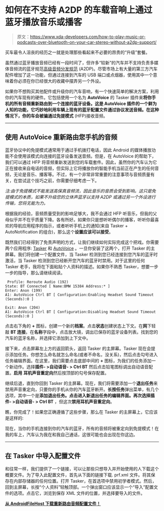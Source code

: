 # 如何在不支持 A2DP 的车载音响上通过蓝牙播放音乐或播客

> 原文：<https://www.xda-developers.com/how-to-play-music-or-podcasts-over-bluetooth-on-your-car-stereo-without-a2dp-support/>

买车最令人沮丧的经历之一就是处理那些看起来不必要的昂贵的“升级”套餐。

虽然通过蓝牙播放音频已经有一段时间了，但许多“较新”的汽车并不支持负责多媒体音频流的蓝牙规范[高级音频分发规范](https://en.wikipedia.org/wiki/List_of_Bluetooth_profiles#Advanced_Audio_Distribution_Profile_.28A2DP.29) (A2DP)。尽管市场上有大量的第三方汽车配件增加了这一功能，但通过连接到汽车的 USB 端口或点烟器，使用其中一个意味着你必须在你已经很大的收藏中摆弄另一个外设。

如果你不想购买其他配件或升级你的汽车音响，有一个快速简单的解决方案，利用你的汽车现有的硬件。它包括使用一个名为 **AutoVoice** 的 Tasker 插件来**将你手机的所有音频重新路由到一个连接的蓝牙设备。**这是 AutoVoice 插件的一个鲜为人知的功能，它巧妙地利用车辆上现有的蓝牙配置文件通过协议发送音频。在这种情况下，你的车**会被骗通过免提模式** (HFP)接收音频。

* * *

## 使用 AutoVoice 重新路由您手机的音频

蓝牙协议中的免提模式通常用于通过手机拨打电话，因此 Android 的媒体播放功能不会使用该模式向连接的蓝牙设备发送音频。但是，在 AutoVoice 的帮助下，我们可以通过 HFP 将音频重新发送到您的车载套件。因此，虽然你的汽车认为它正在接收来自电话的音频，但实际上它将播放你的智能手机当前正在产生的任何音频，无论是音乐、播客等。不过，有一个非常非常重要的注意事项与音频质量有关，在尝试这个技巧之前，你需要仔细考虑一下。

*注:由于免提模式不能发送高保真音频流，因此音乐的音质会受到影响。这只是免提模式的本质，如果不升级您的立体声蓝牙以支持 A2DP 或通过另一个外设进行传输，您将无能为力。*

根据我的经验，音频质量受到的影响足够大，我不会通过 HFP 听音乐，但我的父母似乎并不在乎质量下降。各有所好。如果你只是想听听偶尔的播客，听听你最喜欢的导航应用程序的指示，或者听听手机上的通知(来自 Tasker + AutoNotification 的组合)，那么这个**设置应该可以接受**。

既然我们已经得到了免责声明的方式，让我们继续如何实际完成这个把戏。你需要两个应用程序: [Tasker](https://play.google.com/store/apps/details?id=net.dinglisch.android.taskerm&hl=en) 和 [AutoVoice](https://play.google.com/store/apps/details?id=com.joaomgcd.autovoice&hl=en) 。一旦你安装了这两个，打开 Tasker 的主屏幕。我们将创建一个配置文件，当 Tasker 检测到您已经连接到您汽车的蓝牙时激活，当 Tasker 检测到您已经断开您汽车的蓝牙时禁用。对于这里的任何 Tasker 老手，我将在下面粘贴个人资料的描述。如果你不熟悉 Tasker，想要一步一步的指导，那么请继续阅读。

```
 Profile: Reroute Audio (192)
State: BT Connected [ Name:BMW 15384 Address:* ]
Enter: Anon (199)
A1: AutoVoice Ctrl BT [ Configuration:Enabling Headset Sound Timeout (Seconds):0 ] 

Exit: Anon (204)
A1: AutoVoice Ctrl BT [ Configuration:Disabling Headset Sound Timeout (Seconds):0 ] 
```

点击右下角的 **+** 图标，创建一个新的**档案**。点击**状态**创建状态上下文。在**网**下轻敲 **BT 连接**。在**名称**字段中，点击放大镜，调出已保存的蓝牙设备列表。找到您的汽车的蓝牙名称，并选择它添加到上下文中。

接下来，点击屏幕左上方的返回箭头，返回 Tasker 的主屏幕。Tasker 现在会提示添加任务。你想怎么命名就怎么命名(或者不命名，没关系)，然后点击勾号进入任务编辑界面。在这里，我们需要点击底部中间的 **+** 图标，为我们的任务添加一个新动作。选择**插件- >自动语音- > Ctrl BT** 然后点击铅笔图标调出自动语音配置。**启用** **耳机声音重定向**然后按顶部的勾号保存配置。

继续后退，直到你回到 Tasker 的主屏幕。现在，我们将需要添加一个**退出任务**来禁用声音重定向，只要你的手机从你的汽车蓝牙断开。**长按任务**弹出菜单，有几个选项，其中一个是**添加退出任务。**点击进入新退出任务的编辑界面。再次选择**插件- >自动语音- > Ctrl BT** ，但这次**禁用耳机声音重定向**。

瞧，你完成了！如果您正确遵循了这些步骤，那么在 Tasker 的主屏幕上，它应该是这样的:

现在，当你的手机连接到你的汽车的蓝牙，所有的音频将被重定向到免提模式！在我的车上，汽车认为我在和我自己通话，这很可能也会出现在你这边。

* * *

## 在 Tasker 中导入配置文件

和往常一样，我们提供了一个链接，可以让那些只想导入并开始使用的人下载这个概要文件。为了导入此配置文件，首先从下面的链接下载. prf.xml 文件。将其保存在内部存储器的任何位置。打开 Tasker，在首选项中禁用初学者模式。然后，回到主屏幕，长按“个人资料”轻触顶部。一个弹出窗口应该显示一个“导入”配置文件的选项。点击它，浏览到保存 XML 文件的位置，并选择要导入的文件。

[**从 AndroidFileHost 下载重新路由音频配置文件！**](https://www.androidfilehost.com/?fid=529152257862703572)